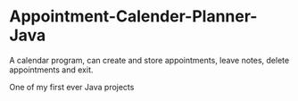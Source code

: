 # Appointment-Calender-Planner-Java
A calendar program, can create and store appointments, leave notes, delete appointments and exit.

One of my first ever Java projects
